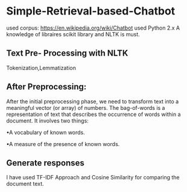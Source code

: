 # Simple-Retrieval-based-Chatbot
used corpus: https://en.wikipedia.org/wiki/Chatbot
used Python 2.x
A knowledge of  libraires scikit library and NLTK is must.

## Text Pre- Processing with NLTK
Tokenization,Lemmatization

## After Preprocessing:
After the initial preprocessing phase, we need to transform text into a meaningful vector (or array) of numbers. 
The bag-of-words is a representation of text that describes the occurrence of words within a document. It involves 
two things:

•A vocabulary of known words.

•A measure of the presence of known words.

## Generate responses
I have used TF-IDF Approach and Cosine Similarity for comparing the document text.

